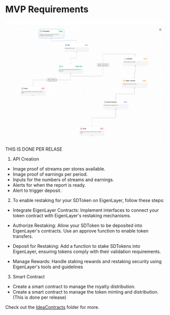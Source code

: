 # MVP Requirements

![MVP Diagram](./media/mockflow.png)

THIS IS DONE PER RELASE

1. API Creation

- Image proof of streams per stores available.
- Image proof of earnings per period.
- Inputs for the numbers of streams and earnings.
- Alerts for when the report is ready.
- Alert to trigger deposit.

2. To enable restaking for your SDToken on EigenLayer, follow these steps:

- Integrate EigenLayer Contracts: Implement interfaces to connect your token contract with EigenLayer's restaking mechanisms.

- Authorize Restaking: Allow your SDToken to be deposited into EigenLayer's contracts. Use an approve function to enable token transfers.

- Deposit for Restaking: Add a function to stake SDTokens into EigenLayer, ensuring tokens comply with their validation requirements.

- Manage Rewards: Handle staking rewards and restaking security using EigenLayer's tools and guidelines

3. Smart Contract

- Create a smart contract to manage the royalty distribution.
- Create a smart contract to manage the token minting and distribution. (This is done per release)

Check out the [IdeaContracts](./IdeaContracts/softkilljams.sol) folder for more.
